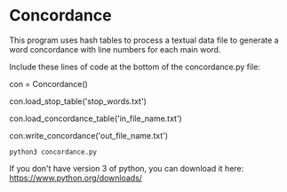 # Concordance
This program uses hash tables to process a textual data file to generate a word concordance with line numbers for each main word.

Include these lines of code at the bottom of the concordance.py file:

con = Concordance()

con.load_stop_table('stop_words.txt')

con.load_concordance_table('in_file_name.txt')

con.write_concordance('out_file_name.txt')

```
python3 concordance.py
```

If you don't have version 3 of python, you can download it here: https://www.python.org/downloads/



